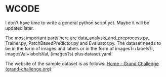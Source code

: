 # WCODE

I don't have time to write a general python script yet. Maybe it will be updated later. 

The most important parts here are data_analysis_and_preprocess.py, Trainer.py, PatchBasedPredictor.py and Evaluator.py. The dataset needs to be in the form of images and labels or in the form of imagesTr+labelsTr, imagesVal+labelsVal, (imagesTs) plus dataset.yaml.

The website of the sample dataset is as follows: [Home - Grand Challenge (grand-challenge.org)](https://segrap2023.grand-challenge.org/)
